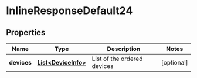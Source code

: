 
# InlineResponseDefault24

## Properties
Name | Type | Description | Notes
------------ | ------------- | ------------- | -------------
**devices** | [**List&lt;DeviceInfo&gt;**](DeviceInfo.md) | List of the ordered devices |  [optional]




